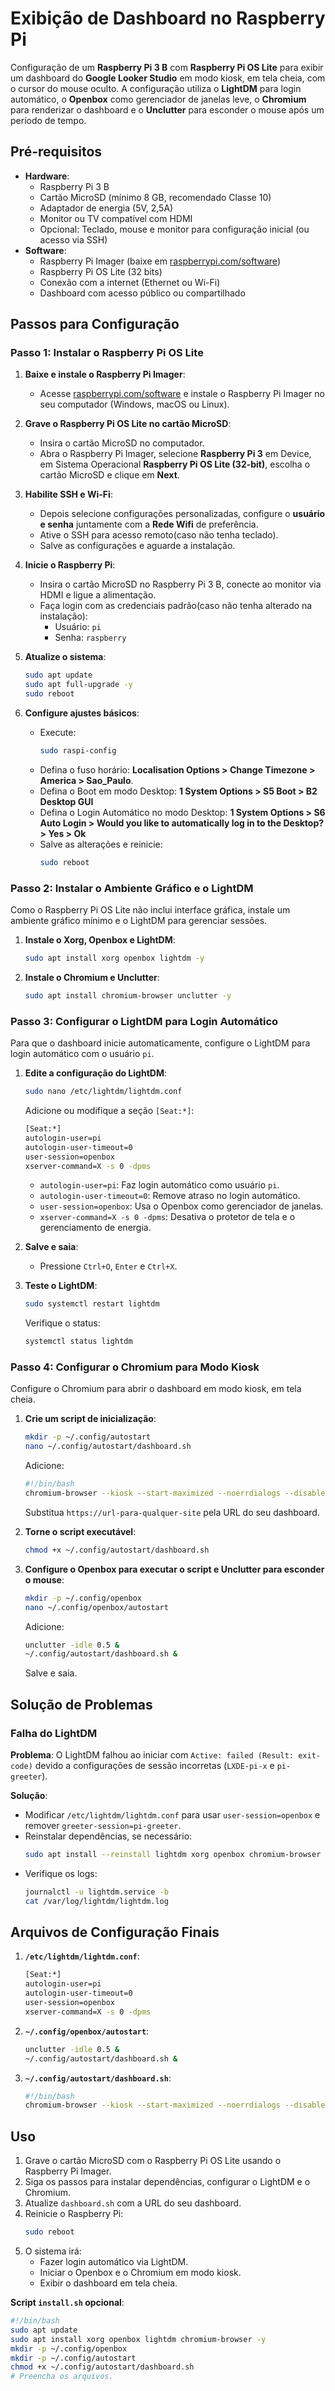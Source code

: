 # Exibição de Dashboard no Raspberry Pi

Configuração de um **Raspberry Pi 3 B** com **Raspberry Pi OS Lite** para exibir um dashboard do **Google Looker Studio** em modo kiosk, em tela cheia, com o cursor do mouse oculto. A configuração utiliza o **LightDM** para login automático, o **Openbox** como gerenciador de janelas leve, o **Chromium** para renderizar o dashboard e o **Unclutter** para esconder o mouse após um período de tempo.

## Pré-requisitos
- **Hardware**:
  - Raspberry Pi 3 B
  - Cartão MicroSD (mínimo 8 GB, recomendado Classe 10)
  - Adaptador de energia (5V, 2,5A)
  - Monitor ou TV compatível com HDMI
  - Opcional: Teclado, mouse e monitor para configuração inicial (ou acesso via SSH)
- **Software**:
  - Raspberry Pi Imager (baixe em [raspberrypi.com/software](https://www.raspberrypi.com/software/))
  - Raspberry Pi OS Lite (32 bits)
  - Conexão com a internet (Ethernet ou Wi-Fi)
  - Dashboard com acesso público ou compartilhado

## Passos para Configuração

### Passo 1: Instalar o Raspberry Pi OS Lite
1. **Baixe e instale o Raspberry Pi Imager**:
   - Acesse [raspberrypi.com/software](https://www.raspberrypi.com/software/) e instale o Raspberry Pi Imager no seu computador (Windows, macOS ou Linux).

2. **Grave o Raspberry Pi OS Lite no cartão MicroSD**:
   - Insira o cartão MicroSD no computador.
   - Abra o Raspberry Pi Imager, selecione **Raspberry Pi 3** em Device, em Sistema Operacional **Raspberry Pi OS Lite (32-bit)**, escolha o cartão MicroSD e clique em **Next**.

3. **Habilite SSH e Wi-Fi**:
   - Depois selecione configurações personalizadas, configure o **usuário e senha** juntamente com a **Rede Wifi** de preferência.
   - Ative o SSH para acesso remoto(caso não tenha teclado).
   - Salve as configurações e aguarde a instalação.

4. **Inicie o Raspberry Pi**:
   - Insira o cartão MicroSD no Raspberry Pi 3 B, conecte ao monitor via HDMI e ligue a alimentação.
   - Faça login com as credenciais padrão(caso não tenha alterado na instalação):
     - Usuário: `pi`
     - Senha: `raspberry`

5. **Atualize o sistema**:
   ```bash
   sudo apt update
   sudo apt full-upgrade -y
   sudo reboot
   ```

6. **Configure ajustes básicos**:
   - Execute:
     ```bash
     sudo raspi-config
     ```
   - Defina o fuso horário: **Localisation Options > Change Timezone > America > Sao_Paulo**.
   - Defina o Boot em modo Desktop: **1 System Options > S5 Boot > B2 Desktop GUI**
   - Defina o Login Automático no modo Desktop: **1 System Options > S6 Auto Login > Would you like to automatically log in to the Desktop? > Yes > Ok**
   - Salve as alterações e reinicie:
     ```bash
     sudo reboot
     ```

### Passo 2: Instalar o Ambiente Gráfico e o LightDM
Como o Raspberry Pi OS Lite não inclui interface gráfica, instale um ambiente gráfico mínimo e o LightDM para gerenciar sessões.

1. **Instale o Xorg, Openbox e LightDM**:
   ```bash
   sudo apt install xorg openbox lightdm -y
   ```
   
2. **Instale o Chromium e Unclutter**:
   ```bash
   sudo apt install chromium-browser unclutter -y
   ```

### Passo 3: Configurar o LightDM para Login Automático
Para que o dashboard inicie automaticamente, configure o LightDM para login automático com o usuário `pi`.

1. **Edite a configuração do LightDM**:
   ```bash
   sudo nano /etc/lightdm/lightdm.conf
   ```
   Adicione ou modifique a seção `[Seat:*]`:
   ```bash
   [Seat:*]
   autologin-user=pi
   autologin-user-timeout=0
   user-session=openbox
   xserver-command=X -s 0 -dpms
   ```
   - `autologin-user=pi`: Faz login automático como usuário `pi`.
   - `autologin-user-timeout=0`: Remove atraso no login automático.
   - `user-session=openbox`: Usa o Openbox como gerenciador de janelas.
   - `xserver-command=X -s 0 -dpms`: Desativa o protetor de tela e o gerenciamento de energia.

2. **Salve e saia**:
   - Pressione `Ctrl+O`, `Enter` e `Ctrl+X`.

3. **Teste o LightDM**:
   ```bash
   sudo systemctl restart lightdm
   ```
   Verifique o status:
   ```bash
   systemctl status lightdm
   ```

### Passo 4: Configurar o Chromium para Modo Kiosk
Configure o Chromium para abrir o dashboard em modo kiosk, em tela cheia.

1. **Crie um script de inicialização**:
   ```bash
   mkdir -p ~/.config/autostart
   nano ~/.config/autostart/dashboard.sh
   ```
   Adicione:
   ```bash
   #!/bin/bash
   chromium-browser --kiosk --start-maximized --noerrdialogs --disable-infobars --enable-features=OverlayScrollBar https://url-para-qualquer-site
   ```
   Substitua `https://url-para-qualquer-site` pela URL do seu dashboard.

2. **Torne o script executável**:
   ```bash
   chmod +x ~/.config/autostart/dashboard.sh
   ```

3. **Configure o Openbox para executar o script e Unclutter para esconder o mouse**:
   ```bash
   mkdir -p ~/.config/openbox
   nano ~/.config/openbox/autostart
   ```
   Adicione:
   ```bash
   unclutter -idle 0.5 &
   ~/.config/autostart/dashboard.sh &
   ```
   Salve e saia.



## Solução de Problemas

### Falha do LightDM
**Problema**: O LightDM falhou ao iniciar com `Active: failed (Result: exit-code)` devido a configurações de sessão incorretas (`LXDE-pi-x` e `pi-greeter`).

**Solução**:
- Modificar `/etc/lightdm/lightdm.conf` para usar `user-session=openbox` e remover `greeter-session=pi-greeter`.
- Reinstalar dependências, se necessário:
  ```bash
  sudo apt install --reinstall lightdm xorg openbox chromium-browser -y
  ```
- Verifique os logs:
  ```bash
  journalctl -u lightdm.service -b
  cat /var/log/lightdm/lightdm.log
  ```
  
## Arquivos de Configuração Finais

1. **`/etc/lightdm/lightdm.conf`**:
   ```bash
   [Seat:*]
   autologin-user=pi
   autologin-user-timeout=0
   user-session=openbox
   xserver-command=X -s 0 -dpms
   ```

2. **`~/.config/openbox/autostart`**:
   ```bash
   unclutter -idle 0.5 &
   ~/.config/autostart/dashboard.sh &
   ```

3. **`~/.config/autostart/dashboard.sh`**:
   ```bash
   #!/bin/bash
   chromium-browser --kiosk --start-maximized --noerrdialogs --disable-infobars --enable-features=OverlayScrollBar https://url-para-qualquer-site
   ```


## Uso
1. Grave o cartão MicroSD com o Raspberry Pi OS Lite usando o Raspberry Pi Imager.
2. Siga os passos para instalar dependências, configurar o LightDM e o Chromium.
3. Atualize `dashboard.sh` com a URL do seu dashboard.
4. Reinicie o Raspberry Pi:
   ```bash
   sudo reboot
   ```
5. O sistema irá:
   - Fazer login automático via LightDM.
   - Iniciar o Openbox e o Chromium em modo kiosk.
   - Exibir o dashboard em tela cheia.


**Script `install.sh` opcional**:
```bash
#!/bin/bash
sudo apt update
sudo apt install xorg openbox lightdm chromium-browser -y
mkdir -p ~/.config/openbox
mkdir -p ~/.config/autostart
chmod +x ~/.config/autostart/dashboard.sh
# Preencha os arquivos.
```

